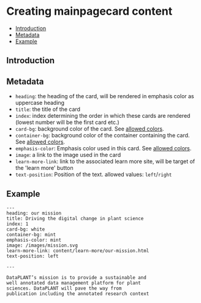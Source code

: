 # Creating mainpagecard content

<!-- TOC -->

- [Introduction](#introduction)
- [Metadata](#metadata)
- [Example](#example)

<!-- /TOC -->

## Introduction

## Metadata

- `heading`: the heading of the card, will be rendered in emphasis color as uppercase heading
- `title`: the title of the card
- `index`: index determining the order in which these cards are rendered (lowest number will be the first card etc.)
- `card-bg`: background color of the card. See [allowed colors](../README.md#allowed-colors).
- `container-bg`: background color of the container containing the card. See [allowed colors](../README.md#allowed-colors).
- `emphasis-color`: Emphasis color used in this card. See [allowed colors](../README.md#allowed-colors).
- `image`: a link to the image used in the card
- `learn-more-link`: link to the associated learn more site, will be target of the 'learn more' button
- `text-position`: Position of the text. allowed values: `left`/`right`

## Example

```
---
heading: our mission
title: Driving the digital change in plant science
index: 1
card-bg: white
container-bg: mint
emphasis-color: mint
image: /images/mission.svg
learn-more-link: content/learn-more/our-mission.html
text-position: left

---

DataPLANT’s mission is to provide a sustainable and
well annotated data management platform for plant
sciences. DataPLANT will pave the way from 
publication including the annotated research context

```
